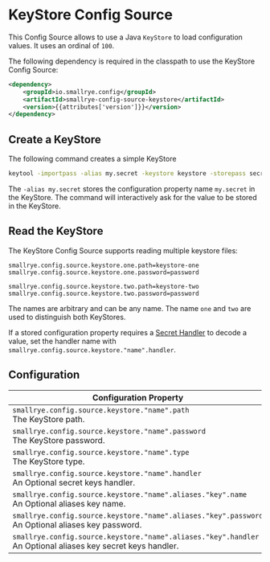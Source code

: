 # KeyStore Config Source

This Config Source allows to use a Java `KeyStore` to load configuration values. It uses an ordinal of `100`.

The following dependency is required in the classpath to use the KeyStore Config Source:

```xml
<dependency>
    <groupId>io.smallrye.config</groupId>
    <artifactId>smallrye-config-source-keystore</artifactId>
    <version>{{attributes['version']}}</version>
</dependency>
```

## Create a KeyStore

The following command creates a simple KeyStore

```bash
keytool -importpass -alias my.secret -keystore keystore -storepass secret -storetype PKCS12 -v
```

The `-alias my.secret` stores the configuration property name `my.secret` in the KeyStore. The command will 
interactively ask for the value to be stored in the KeyStore.

## Read the KeyStore

The KeyStore Config Source supports reading multiple keystore files:

```properties
smallrye.config.source.keystore.one.path=keystore-one
smallrye.config.source.keystore.one.password=password

smallrye.config.source.keystore.two.path=keystore-two
smallrye.config.source.keystore.two.password=password
```

The names are arbitrary and can be any name. The name `one` and `two` are used to distinguish both KeyStores.  

If a stored configuration property requires a [Secret Handler](../config/secret-keys.md) to decode a value, set 
the handler name with `smallrye.config.source.keystore."name".handler`.

## Configuration

| Configuration Property 	                                                                                            | Type 	| Default 	 |
|---------------------------------------------------------------------------------------------------------------------|---	|----|
| `smallrye.config.source.keystore."name".path`<br>The KeyStore path. 	                                            | String 	| 	  |
| `smallrye.config.source.keystore."name".password`<br>The KeyStore password. 	                                    | String 	| 	  |
| `smallrye.config.source.keystore."name".type`<br>The KeyStore type. 	                                            | String 	| `PKCS12` |
| `smallrye.config.source.keystore."name".handler`<br>An Optional secret keys handler.	                            | String 	| 	  |
| `smallrye.config.source.keystore."name".aliases."key".name`<br>An Optional aliases key name. 	                   | String 	| 	  |
| `smallrye.config.source.keystore."name".aliases."key".password`<br>An Optional aliases key password. 	           | String 	| 	  |
| `smallrye.config.source.keystore."name".aliases."key".handler`<br>An Optional aliases key secret keys handler. 	 | String 	| 	  |
